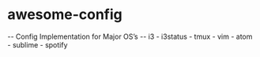 # awesome-config
-- Config Implementation for Major OS’s
-- i3 - i3status - tmux - vim - atom - sublime - spotify 
